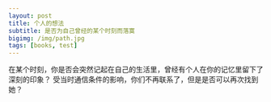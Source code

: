 ```yaml
---
layout: post
title: 个人的想法
subtitle: 是否为自己曾经的某个时刻而落寞
bigimg: /img/path.jpg
tags: [books, test]
---
```


在某个时刻，你是否会突然记起在自己的生活里，曾经有个人在你的记忆里留下了深刻的印象？
受当时通信条件的影响，你们不再联系了，但是是否可以再次找到她？